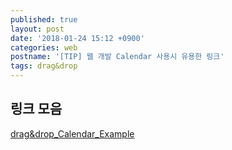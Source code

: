 ```yaml
---
published: true
layout: post
date: '2018-01-24 15:12 +0900'
categories: web
postname: '[TIP] 웹 개발 Calendar 사용시 유용한 링크'
tags: drag&drop
---
```

## 링크 모음

[drag&drop_Calendar_Example](https://codepen.io/subodhghulaxe/pen/myxyJg)
